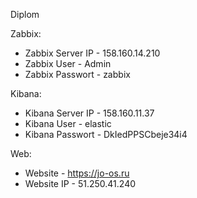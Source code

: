 Diplom
   
Zabbix:
- Zabbix Server IP - 158.160.14.210
- Zabbix User - Admin
- Zabbix Passwort - zabbix

Kibana:
- Kibana Server IP - 158.160.11.37
- Kibana User - elastic
- Kibana Passwort - DkIedPPSCbeje34i4

Web:
- Website - https://jo-os.ru
- Website IP - 51.250.41.240
